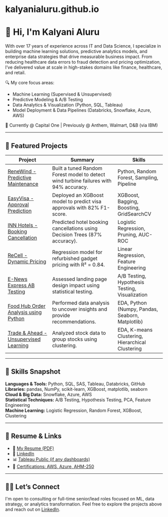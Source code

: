 # kalyanialuru.github.io

# 👋 Hi, I'm Kalyani Aluru

With over 17 years of experience across IT and Data Science, I specialize in building machine learning solutions, predictive analytics models, and enterprise data strategies that drive measurable business impact. From reducing healthcare data errors to fraud detection and pricing optimization, I’ve delivered value at scale in high-stakes domains like finance, healthcare, and retail.

🔍 My core focus areas:
- Machine Learning (Supervised & Unsupervised)
- Predictive Modeling & A/B Testing
- Data Analytics & Visualization (Python, SQL, Tableau)
- Model Deployment & Data Pipelines (Databricks, Snowflake, Azure, AWS)

💼 Currently @ Capital One | Previously @ Anthem, Walmart, D&B (via IBM)

---

## 📂 Featured Projects

| Project | Summary | Skills |
|--------|---------|--------|
| [ReneWind - Predictive Maintenance](./ReneWind-ML-Pipeline)| Built a tuned Random Forest model to detect wind turbine failures with 94% accuracy. | Python, Random Forest, Sampling, Pipeline |
| [EasyVisa - Approval Prediction](./EasyVisa-Ensemble-Model) | Deployed an XGBoost model to predict visa approvals with 82% F1-score. | XGBoost, Bagging, Boosting, GridSearchCV |
| [INN Hotels - Booking Cancellation](./INN-Hotels-Booking-Cancellation) | Predicted hotel booking cancellations using Decision Trees (87% accuracy). | Logistic Regression, Pruning, AUC-ROC |
| [ReCell - Dynamic Pricing](./ReCell-Dynamic-Pricing) | Regression model for refurbished gadget pricing with R² = 0.84. | Linear Regression, Feature Engineering |
| [E-News Express AB Testing](./E-News-Express-ABTesting) | Assessed landing page design impact using statistical testing. | A/B Testing, Hypothesis Testing, Visualization |
| [Food Hub Order Analysis using Python](./Food-Hub-Order-Analysis) | Performed data analysis to uncover insights and provide recommendations. | EDA, Python (Numpy, Pandas, Seaborn, Matplotlib) |
| [Trade & Ahead - Unsupervised Learning](./Trade-&-Ahead-Unsupervised-Learning) | Analyzed stock data to group stocks using clustering. | EDA, K-means Clustering, Hierarchical Clustering |

---

## 🧠 Skills Snapshot

**Languages & Tools:** Python, SQL, SAS, Tableau, Databricks, GitHub  
**Libraries:** pandas, NumPy, scikit-learn, XGBoost, matplotlib, seaborn  
**Cloud & Big Data:** Snowflake, Azure, AWS  
**Statistical Techniques:** A/B Testing, Hypothesis Testing, PCA, Feature Engineering  
**Machine Learning:** Logistic Regression, Random Forest, XGBoost, Clustering  

---

## 📄 Resume & Links

- 📄 [My Resume (PDF)](./Resume/Kals_SeniorDataScientist_Resume.pdf)
- 💼 [LinkedIn](https://www.linkedin.com/in/your-profile)  
- 📊 [Tableau Public (if any dashboards)](https://public.tableau.com/app/profile/yourname)  
- 🧠 [Certifications: AWS, Azure, AHM-250](#)

---

## 👨‍💻 Let’s Connect

I'm open to consulting or full-time senior/lead roles focused on ML, data strategy, or analytics transformation. Feel free to explore the projects above and reach out on [LinkedIn](https://www.linkedin.com/in/your-profile).

